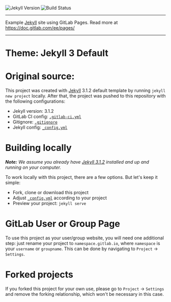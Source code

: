 ![Jekyll Version](https://img.shields.io/badge/Jekyll-3.1.2-red.svg)
![Build Status](https://gitlab.com/pages/jekyll/badges/master/build.svg)

----

Example [Jekyll] site using GitLab Pages. Read more at https://doc.gitlab.com/ee/pages/

-----
# Theme: Jekyll 3 Default

# Original source:

This project was created with [Jekyll] 3.1.2 default template by running `jekyll new project` locally. 
After that, the project was pushed to this repository with the following configurations:

- Jekyll version: 3.1.2
- GitLab CI config: [`.gitlab-ci.yml`]
- Gitignore: [`.gitignore`]
- Jekyll config: [`_config.yml`]

# Building locally

_**Note:** We assume you already have [Jekyll 3.1.2][jek-312] installed and up and running on your computer._

To work locally with this project, there are a few options. But let's keep it simple:

- Fork, clone or download this project
- Adjust [`_config.yml`] according to your project
- Preview your project: `jekyll serve`

# GitLab User or Group Page

To use this project as your user/group website, you will need one additional step: just rename your project to `namespace.gitlab.io`, where `namespace` is your `username` or `groupname`. This can be done by navigating to `Project` -> `Settings`.

# Forked projects

If you forked this project for your own use, please go to `Project` -> `Settings` and remove the forking relationship, which won't be necessary in this case. 

[Jekyll]: http://jekyllrb.com/
[jek-312]: https://rubygems.org/gems/jekyll/versions/3.1.2
[`_config.yml`]: https://gitlab.com/jekyll-themes/default-bundler/blob/master/_config.yml
[`.gitlab-ci.yml`]: https://gitlab.com/pages/jekyll/blob/master/.gitlab-ci.yml
[`.gitignore`]: https://gitlab.com/pages/jekyll/blob/master/.gitignore